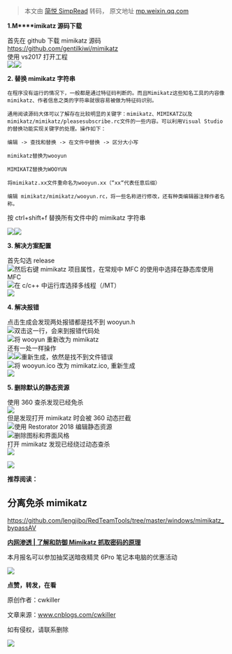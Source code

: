 > 本文由 [简悦 SimpRead](http://ksria.com/simpread/) 转码， 原文地址 [mp.weixin.qq.com](https://mp.weixin.qq.com/s/LrLPvlO3gEdtWswi7GYvQw)

**1.M****imikatz 源码下载**

首先在 github 下载 mimikatz 源码  
https://github.com/gentilkiwi/mimikatz  
使用 vs2017 打开工程  
![](https://mmbiz.qpic.cn/mmbiz_png/Uq8Qfeuvou9HGeK56ich8WjeSR6yWSr5sMKOf0L2cJLwia97WCRkNXFuEdl5Ik0ania8Bh435hIwgwicDIUwmJ9qEw/640)![](https://mmbiz.qpic.cn/mmbiz_png/Uq8Qfeuvou9HGeK56ich8WjeSR6yWSr5suOnUbWDDdLbsVic3gKsiaBEw09K4gJvEF8icJX3mzQl5wVyibx0PicYs5pQ/640)

**2. 替换 mimikatz 字符串**  

```
在程序没有运行的情况下，一般都是通过特征码判断的。而且Mimikatz这些知名工具的内容像mimikatz、作者信息之类的字符串就很容易被做为特征码识别。

通用阅读源码大体可以了解存在比较明显的关键字：mimikatz、MIMIKATZ以及mimikatz/mimikatz/pleasesubscribe.rc文件的一些内容。可以利用Visual Studio的替换功能实现关键字的处理。操作如下：

编辑 -> 查找和替换 -> 在文件中替换 -> 区分大小写

mimikatz替换为wooyun

MIMIKATZ替换为WOOYUN

将mimikatz.xx文件重命名为wooyun.xx（“xx“代表任意后缀）

编辑 mimikatz/mimikatz/wooyun.rc，将一些名称进行修改，还有种类编辑器注释作者名称。
```

按 ctrl+shift+f 替换所有文件中的 mimikatz 字符串  

![](https://mmbiz.qpic.cn/mmbiz_png/Uq8Qfeuvou9HGeK56ich8WjeSR6yWSr5sjFcT8EYsGyRvgrp0p1xnnHo1hVh0o3xLr1zQp8GntKCbaJQA3RNvVQ/640)![](https://mmbiz.qpic.cn/mmbiz_png/Uq8Qfeuvou9HGeK56ich8WjeSR6yWSr5sxwPcsiaGYyCu2657xWdk0D7jxY2Jdmg4ib8fhINfGe9OuV2UiccKNlt6A/640)

**3. 解决方案配置**

首先勾选 release  
![](https://mmbiz.qpic.cn/mmbiz_png/Uq8Qfeuvou9HGeK56ich8WjeSR6yWSr5s6wpMAcD5sv89TSLPg4EbVecuKmGya74wDwxic1bibnH9rNfWnofMolhQ/640)然后右键 mimikatz 项目属性，在常规中 MFC 的使用中选择在静态库使用 MFC  
![](https://mmbiz.qpic.cn/mmbiz_png/Uq8Qfeuvou9HGeK56ich8WjeSR6yWSr5sm4SCovJAXiaSo1J0lv9DMeaDyGMmzLMN53Xicm0e3c6AxkSLo7ibKv3wg/640)在 c/c++ 中运行库选择多线程（/MT）  
![](https://mmbiz.qpic.cn/mmbiz_png/Uq8Qfeuvou9HGeK56ich8WjeSR6yWSr5sAJCfCiawO71o9S3vm6Da8gqYOUokiba8ibE5ln9JjquobwWia9PBDVFgWA/640)

**4. 解决报错**  

点击生成会发现两处报错都是找不到 wooyun.h  
![](https://mmbiz.qpic.cn/mmbiz_png/Uq8Qfeuvou9HGeK56ich8WjeSR6yWSr5sBT6R6IicThlVhWBJQ1dETMt6I0RxWYeC5uQkc86e94fFZI870VAStTA/640)双击这一行，会来到报错代码处  
![](https://mmbiz.qpic.cn/mmbiz_png/Uq8Qfeuvou9HGeK56ich8WjeSR6yWSr5siad2EB4jUFNMsJAicQzwuhSUWZkt8txjA2xMkGhUK0oIEiaB0FbMBnicvQ/640)将 wooyun 重新改为 mimikatz  
还有一处一样操作  
![](https://mmbiz.qpic.cn/mmbiz_png/Uq8Qfeuvou9HGeK56ich8WjeSR6yWSr5sG7OU1YaUeYAz7KCklCicjsPqNSnvMfTjpHIAFiavBGibDFsD4rI5rIDHA/640)![](https://mmbiz.qpic.cn/mmbiz_png/Uq8Qfeuvou9HGeK56ich8WjeSR6yWSr5sPeL8d8BzzEItReU7P2IDvn0wjdoia2MN70K5g47Fxj7q06ITic0VIH8Q/640)重新生成，依然是找不到文件错误  
![](https://mmbiz.qpic.cn/mmbiz_png/Uq8Qfeuvou9HGeK56ich8WjeSR6yWSr5swQhMxtk0tD2Kwcibee1L1aZc8IhLkbSAgibAQuHbWiafPOPnxme9uO7icA/640)将 wooyun.ico 改为 mimikatz.ico, 重新生成  
![](https://mmbiz.qpic.cn/mmbiz_png/Uq8Qfeuvou9HGeK56ich8WjeSR6yWSr5srscl40N2JWTltyoz8YeF6raf7Qqhic946iaC3FYx27wiaeZoBULQyacgQ/640)

**5. 删除默认的静态资源**

使用 360 查杀发现已经免杀  
![](https://mmbiz.qpic.cn/mmbiz_png/Uq8Qfeuvou9HGeK56ich8WjeSR6yWSr5sFC6zVvGWiaH76ZuRTTNj7qhdP4UBa7ibQpwq7xpBxquASRWYGV6hYF0w/640)  
但是发现打开 mimikatz 时会被 360 动态拦截  
![](https://mmbiz.qpic.cn/mmbiz_png/Uq8Qfeuvou9HGeK56ich8WjeSR6yWSr5sK15EAmCEuvMibsGPF3CS4fbTGKkYaTlLCzEtGmKKn7ic7WDp1E6EDUibQ/640)使用 Restorator 2018 编辑静态资源  
![](https://mmbiz.qpic.cn/mmbiz_png/Uq8Qfeuvou9HGeK56ich8WjeSR6yWSr5s5EfvMibS6oWAdfiawcvqcl2ZBQste9gfialGc4pHeVVe1JMrTD3wG98eg/640)删除图标和界面风格  
打开 mimikatz 发现已经绕过动态查杀  
![](https://mmbiz.qpic.cn/mmbiz_png/Uq8Qfeuvou9HGeK56ich8WjeSR6yWSr5s2JOZuM8aKd5kHcwohcdmWNaGDiaLL7eJc3Mx7mJmxevDicic6HvBdxtrg/640)

![](https://mmbiz.qpic.cn/mmbiz_png/ndicuTO22p6ibN1yF91ZicoggaJJZX3vQ77Vhx81O5GRyfuQoBRjpaUyLOErsSo8PwNYlT1XzZ6fbwQuXBRKf4j3Q/640?wx_fmt=png)

**推荐阅读：**

**分离免杀 mimikatz**
-----------------

https://github.com/lengjibo/RedTeamTools/tree/master/windows/mimikatz_bypassAV

**[内网渗透 | 了解和防御 Mimikatz 抓取密码的原理](http://mp.weixin.qq.com/s?__biz=MzI5MDU1NDk2MA==&mid=2247497583&idx=1&sn=ad464674651228120c45c656f3beb46f&chksm=ec1ca250db6b2b463495c9c4366a7f4f78aff4dfd079e134cdfecd3222e3787561d50ec8c4a8&scene=21#wechat_redirect)**  

本月报名可以参加抽奖送暗夜精灵 6Pro 笔记本电脑的优惠活动  

[![](https://mmbiz.qpic.cn/mmbiz_jpg/Uq8Qfeuvouibfico2qhUHkxIvX2u13s7zzLMaFdWAhC1MTl3xzjjPth3bLibSZtzN9KGsEWibPgYw55Lkm5VuKthibQ/640?wx_fmt=jpeg)](http://mp.weixin.qq.com/s?__biz=MzI5MDU1NDk2MA==&mid=2247496998&idx=1&sn=da047300e19463fc88fcd3e76fda4203&chksm=ec1ca019db6b290f06c736843c2713464a65e6b6dbeac9699abf0b0a34d5ef442de4654d8308&scene=21#wechat_redirect)

**点赞，转发，在看**

原创作者：cwkiller

文章来源：www.cnblogs.com/cwkiller  

如有侵权，请联系删除

![](https://mmbiz.qpic.cn/mmbiz_gif/Uq8QfeuvouibQiaEkicNSzLStibHWxDSDpKeBqxDe6QMdr7M5ld84NFX0Q5HoNEedaMZeibI6cKE55jiaLMf9APuY0pA/640?wx_fmt=gif)
